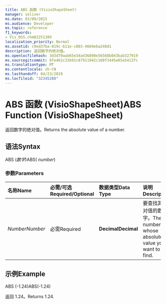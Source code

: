 ```yaml
---
title: ABS 函数 (VisioShapeSheet)
manager: soliver
ms.date: 03/09/2015
ms.audience: Developer
ms.topic: reference
f1_keywords:
- Vis_DSS.chm82251389
localization_priority: Normal
ms.assetid: c9ed37ba-019c-b11e-c803-4669e6a248d1
description: 返回数字的绝对值。
ms.openlocfilehash: 3d3d79aab65e34ad36890e56568b043bab327919
ms.sourcegitcommit: 8fe462c32b91c87911942c188f3445e85a54137c
ms.translationtype: MT
ms.contentlocale: zh-CN
ms.lasthandoff: 04/23/2019
ms.locfileid: "32345288"
---
```

# <a name="abs-function-visioshapesheet"></a><span data-ttu-id="0520f-103">ABS 函数 (VisioShapeSheet)</span><span class="sxs-lookup"><span data-stu-id="0520f-103">ABS Function (VisioShapeSheet)</span></span>

<span data-ttu-id="0520f-104">返回数字的绝对值。</span><span class="sxs-lookup"><span data-stu-id="0520f-104">Returns the absolute value of a number.</span></span>
  
## <a name="syntax"></a><span data-ttu-id="0520f-105">语法</span><span class="sxs-lookup"><span data-stu-id="0520f-105">Syntax</span></span>

<span data-ttu-id="0520f-106">ABS (*数字*)</span><span class="sxs-lookup"><span data-stu-id="0520f-106">ABS( *number*)</span></span> 
  
### <a name="parameters"></a><span data-ttu-id="0520f-107">参数</span><span class="sxs-lookup"><span data-stu-id="0520f-107">Parameters</span></span>

|<span data-ttu-id="0520f-108">**名称**</span><span class="sxs-lookup"><span data-stu-id="0520f-108">**Name**</span></span>|<span data-ttu-id="0520f-109">**必需/可选**</span><span class="sxs-lookup"><span data-stu-id="0520f-109">**Required/Optional**</span></span>|<span data-ttu-id="0520f-110">**数据类型**</span><span class="sxs-lookup"><span data-stu-id="0520f-110">**Data Type**</span></span>|<span data-ttu-id="0520f-111">**说明**</span><span class="sxs-lookup"><span data-stu-id="0520f-111">**Description**</span></span>|
|:-----|:-----|:-----|:-----|
| <span data-ttu-id="0520f-112">_Number_</span><span class="sxs-lookup"><span data-stu-id="0520f-112">_Number_</span></span> <br/> |<span data-ttu-id="0520f-113">必需</span><span class="sxs-lookup"><span data-stu-id="0520f-113">Required</span></span>  <br/> |<span data-ttu-id="0520f-114">**Decimal**</span><span class="sxs-lookup"><span data-stu-id="0520f-114">**Decimal**</span></span> <br/> |<span data-ttu-id="0520f-115">要查找其绝对值的数字。</span><span class="sxs-lookup"><span data-stu-id="0520f-115">The number whose absolute value you want to find.</span></span>  <br/> |
   
## <a name="example"></a><span data-ttu-id="0520f-116">示例</span><span class="sxs-lookup"><span data-stu-id="0520f-116">Example</span></span>

<span data-ttu-id="0520f-117">ABS (-1.24)</span><span class="sxs-lookup"><span data-stu-id="0520f-117">ABS(-1.24)</span></span> 
  
<span data-ttu-id="0520f-118">返回 1.24。</span><span class="sxs-lookup"><span data-stu-id="0520f-118">Returns 1.24.</span></span>
  

